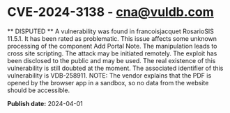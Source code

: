 # CVE-2024-3138 - cna@vuldb.com

** DISPUTED ** A vulnerability was found in francoisjacquet RosarioSIS 11.5.1. It has been rated as problematic. This issue affects some unknown processing of the component Add Portal Note. The manipulation leads to cross site scripting. The attack may be initiated remotely. The exploit has been disclosed to the public and may be used. The real existence of this vulnerability is still doubted at the moment. The associated identifier of this vulnerability is VDB-258911. NOTE: The vendor explains that the PDF is opened by the browser app in a sandbox, so no data from the website should be accessible.

**Publish date:** 2024-04-01
